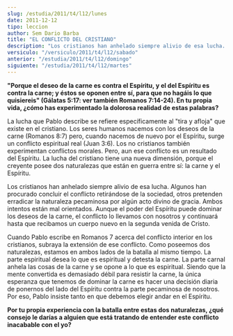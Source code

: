 ```yaml
---
slug: /estudia/2011/t4/l12/lunes
date: 2011-12-12
tipo: leccion
author: Sem Dario Barba
title: "EL CONFLICTO DEL CRISTIANO"
description: "Los cristianos han anhelado siempre alivio de esa lucha. Algunos han procurado  concluir el conflicto retirándose de la sociedad, otros pretenden erradicar la  naturaleza pecaminosa por algún acto divino de gracia. Ambos intentos están mal  orientados. Aunque el poder del Espí..."
versiculo: "/versiculo/2011/t4/l12/sabado"
anterior: "/estudia/2011/t4/l12/domingo"
siguiente: "/estudia/2011/t4/l12/martes"
---
```


**"Porque el deseo de la carne es contra el Espíritu, y el del Espíritu es contra la carne; y éstos se oponen entre sí, para que no hagáis lo que quisiereis" (Gálatas 5:17: ver también Romanos 7:14-24). En tu propia vida, ¿cómo has experimentado la dolorosa realidad de estas palabras?**

La lucha que Pablo describe se refiere específicamente al "tira y afloja" que existe en el cristiano. Los seres humanos nacemos con los deseos de la carne (Romanos 8:7) pero, cuando nacemos de nuevo por el Espíritu, surge un conflicto espiritual real (Juan 3:6). Los no cristianos también experimentan conflictos morales. Pero, aun ese conflicto es un resultado del Espíritu. La lucha del cristiano tiene una nueva dimensión, porque el creyente posee dos naturalezas que están en guerra entre sí: la carne y el Espíritu.

Los cristianos han anhelado siempre alivio de esa lucha. Algunos han procurado concluir el conflicto retirándose de la sociedad, otros pretenden erradicar la naturaleza pecaminosa por algún acto divino de gracia. Ambos intentos están mal orientados. Aunque el poder del Espíritu puede dominar los deseos de la carne, el conflicto lo llevamos con nosotros y continuará hasta que recibamos un cuerpo nuevo en la segunda venida de Cristo.

Cuando Pablo escribe en Romanos 7 acerca del conflicto interior en los cristianos, subraya la extensión de ese conflicto. Como poseemos dos naturalezas, estamos en ambos lados de la batalla al mismo tiempo. La parte espiritual desea lo que es espiritual y detesta la carne. La parte carnal anhela las cosas de la carne y se opone a lo que es espiritual. Siendo que la mente convertida es demasiado débil para resistir la carne, la única esperanza que tenemos de dominar la carne es hacer una decisión diaria de ponernos del lado del Espíritu contra la parte pecaminosa de nosotros. Por eso, Pablo insiste tanto en que debemos elegir andar en el Espíritu.

**Por tu propia experiencia con la batalla entre estas dos naturalezas, ¿qué consejo le darías a alguien que está tratando de entender este conflicto inacabable con el yo?**
